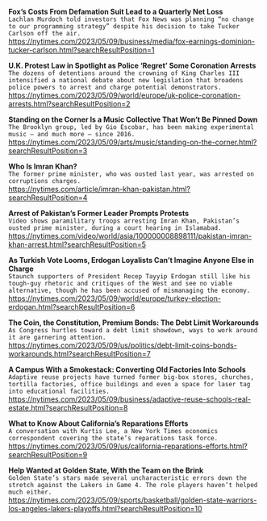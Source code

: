**Fox’s Costs From Defamation Suit Lead to a Quarterly Net Loss**\
`Lachlan Murdoch told investors that Fox News was planning “no change to our programming strategy” despite his decision to take Tucker Carlson off the air.`\
https://nytimes.com/2023/05/09/business/media/fox-earnings-dominion-tucker-carlson.html?searchResultPosition=1

**U.K. Protest Law in Spotlight as Police ‘Regret’ Some Coronation Arrests**\
`The dozens of detentions around the crowning of King Charles III intensified a national debate about new legislation that broadens police powers to arrest and charge potential demonstrators.`\
https://nytimes.com/2023/05/09/world/europe/uk-police-coronation-arrests.html?searchResultPosition=2

**Standing on the Corner Is a Music Collective That Won’t Be Pinned Down**\
`The Brooklyn group, led by Gio Escobar, has been making experimental music — and much more — since 2016.`\
https://nytimes.com/2023/05/09/arts/music/standing-on-the-corner.html?searchResultPosition=3

**Who Is Imran Khan?**\
`The former prime minister, who was ousted last year, was arrested on corruptions charges.`\
https://nytimes.com/article/imran-khan-pakistan.html?searchResultPosition=4

**Arrest of Pakistan’s Former Leader Prompts Protests**\
`Video shows paramilitary troops arresting Imran Khan, Pakistan’s ousted prime minister, during a court hearing in Islamabad.`\
https://nytimes.com/video/world/asia/100000008898111/pakistan-imran-khan-arrest.html?searchResultPosition=5

**As Turkish Vote Looms, Erdogan Loyalists Can’t Imagine Anyone Else in Charge**\
`Staunch supporters of President Recep Tayyip Erdogan still like his tough-guy rhetoric and critiques of the West and see no viable alternative, though he has been accused of mismanaging the economy.`\
https://nytimes.com/2023/05/09/world/europe/turkey-election-erdogan.html?searchResultPosition=6

**The Coin, the Constitution, Premium Bonds: The Debt Limit Workarounds**\
`As Congress hurtles toward a debt limit showdown, ways to work around it are garnering attention.`\
https://nytimes.com/2023/05/09/us/politics/debt-limit-coins-bonds-workarounds.html?searchResultPosition=7

**A Campus With a Smokestack: Converting Old Factories Into Schools**\
`Adaptive reuse projects have turned former big-box stores, churches, tortilla factories, office buildings and even a space for laser tag into educational facilities.`\
https://nytimes.com/2023/05/09/business/adaptive-reuse-schools-real-estate.html?searchResultPosition=8

**What to Know About California’s Reparations Efforts**\
`A conversation with Kurtis Lee, a New York Times economics correspondent covering the state’s reparations task force.`\
https://nytimes.com/2023/05/09/us/california-reparations-efforts.html?searchResultPosition=9

**Help Wanted at Golden State, With the Team on the Brink**\
`Golden State’s stars made several uncharacteristic errors down the stretch against the Lakers in Game 4. The role players haven’t helped much either.`\
https://nytimes.com/2023/05/09/sports/basketball/golden-state-warriors-los-angeles-lakers-playoffs.html?searchResultPosition=10

